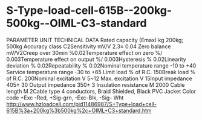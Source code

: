 S-Type-load-cell-615B--200kg-500kg--OIML-C3-standard
====================================================

PARAMETER UNIT TECHNICAL DATA Rated capacity (Emax) kg 200kg; 500kg Accuracy class C2Sensitivity mV/V 2.3± 0.04 Zero balance mV/V2Creep over 30min %0.02Temperature effect on zero %/ 0.003Temperature effect on output %/ 0.003Hysteresis % 0.02Linearity deviation % 0.02Repeatability % 0.02Nominal temperature range -10 to +40 Service temperature range -30 to +65 Limit load % of R.C. 150Break load % of R.C. 200Nominal excitation V 5~12 Max. excitation V 15Input impedance 405± 30 Output impedance 350± 3 Insulation resistance M 2000 Cable length M 2Cable type 4 conductors, Braid Shielded, Black PVC Jacket Color code +Exc -Red, +Sig-grn, -Exc-Blk, -Sig- Wht http://www.hzloadcell.com/pid11486987/S+Type+load+cell-615B%3a+200kg%3b500kg%2c+OIML+C3+standard.htm